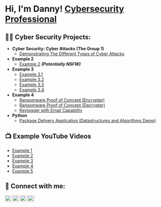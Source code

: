 <h1>Hi, I'm Danny! <a href="www.linkedin.com/in/danny-chao-9815ab262">Cybersecurity Professional</a>
<h2>👨‍💻 Cyber Security Projects:</h2>

- <b>Cyber Security: Cyber Attacks (The Group 1)</b>
  - [Demonstrating The Different Types of Cyber Attacks](https://docs.google.com/presentation/d/1kcya95vL2Co8_Cb1tyUA4Q6XtfUQx4Ag1JS8qE3sXZ0/edit#slide=id.p)
- <b>Example 2</b>
  - [Example 2](https://github.com/joshmadakor1/4chan-Image-Analysis-Middleware-C964) <b><i>(Potentially NSFW)</b></i>
- <b>Example 3</b>
  - [Example 3.1](https://github.com/joshmadakor1/Sentinel-Lab)
  - [Example 3.2](https://github.com/joshmadakor1/Jwipe.PowerShell)
  - [Example 3.3](https://github.com/joshmadakor1/AD_PS)
  - [Example 3.4](https://github.com/joshmadakor1/PowerShell-Integrity-FIM)
- <b>Example 4</b>
  - [Ransomware Proof of Concept (Encrypter)](https://github.com/joshmadakor1/EncrypterPOC)
  - [Ransomware Proof of Concept (Decrypter)](https://github.com/joshmadakor1/DecrypterPOC)
  - [Keylogger with Email Capability](https://github.com/joshmadakor1/Key-Logger-With-Email)
- <b>Python</b>
  - [Package Delivery Application (Datastructures and Algorithms Demo)](https://github.com/joshmadakor1/Package-Delivery-Pathfinding-Algorithm)

<h2>📺 Example YouTube Videos</h2>

- [Example 1](https://www.youtube.com/watch?v=a83ASGn_V_s)
- [Example 2](https://www.youtube.com/watch?v=uHy3oM7NnoU)
- [Example 3](https://www.youtube.com/watch?v=N-L9hklSlNk)
- [Example 4](https://www.youtube.com/watch?v=OfvdQeh79s0)
- [Example 5](https://www.youtube.com/watch?v=E2MwRWxDBkA)

<h2> 🤳 Connect with me:</h2>

[<img align="left" alt="DannyChao | LinkedIn" width="22px" src="https://www.linkedin.com/in/danny-chao-9815ab262" />][linkedin]
[<img align="left" alt="DannyChao | YouTube" width="22px" src="https://www.youtube.com/channel/UCexeHmPeCq7rV38XBGh_kog" />][youtube]
[<img align="left" alt="DannyChao | Twitter" width="22px" src="https://twitter.com/mi3nsta916" />][twitter]
[<img align="left" alt="DannyChao | Instagram" width="22px" src="https://www.instagram.com/d.chao.realtor/?igsh=OGQ5ZDc2ODk2ZA%3D%3D&utm_source=qr" />][instagram]

[linkedin]: https://www.linkedin.com/in/danny-chao-9815ab262
[youtube]: https://www.youtube.com/channel/UCexeHmPeCq7rV38XBGh_kog
[twitter]: https://twitter.com/mi3nsta916
[instagram]: https://www.instagram.com/d.chao.realtor/?igsh=OGQ5ZDc2ODk2ZA%3D%3D&utm_source=qr


<!--
**joshmadakor1/joshmadakor1** is a ✨ _special_ ✨ repository because its `README.md` (this file) appears on your GitHub profile.

Here are some ideas to get you started:

- 🔭 I’m currently working on ...
- 🌱 I’m currently learning ...
- 👯 I’m looking to collaborate on ...
- 🤔 I’m looking for help with ...
- 💬 Ask me about ...
- 📫 How to reach me: ...
- 😄 Pronouns: ...
- ⚡ Fun fact: ...
-->
